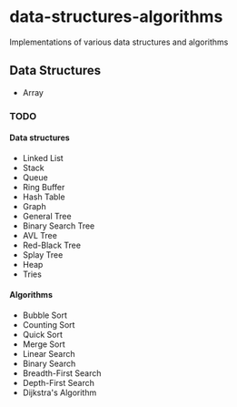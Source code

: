 # data-structures-algorithms

Implementations of various data structures and algorithms

## Data Structures

- Array

### TODO

#### Data structures

- Linked List
- Stack
- Queue
- Ring Buffer
- Hash Table
- Graph
- General Tree
- Binary Search Tree
- AVL Tree
- Red-Black Tree
- Splay Tree
- Heap
- Tries

#### Algorithms

- Bubble Sort
- Counting Sort
- Quick Sort
- Merge Sort
- Linear Search
- Binary Search
- Breadth-First Search
- Depth-First Search
- Dijkstra's Algorithm
